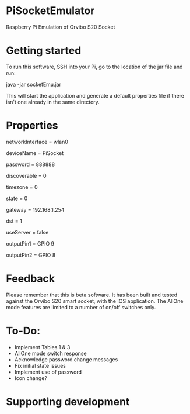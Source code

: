 # PiSocketEmulator
Raspberry Pi Emulation of Orvibo S20 Socket


Getting started
===============

To run this software, SSH into your Pi, go to the location of the jar file and run:

java -jar socketEmu.jar


This will start the application and generate a default properties file if there isn't one already in the same directory.


Properties
==========

networkInterface  = wlan0

deviceName        = PiSocket

password         = 888888

discoverable      = 0

timezone          = 0

state             = 0

gateway           = 192.168.1.254

dst               = 1

useServer         = false

outputPin1        = GPIO 9

outputPin2        = GPIO 8




Feedback
========

Please remember that this is beta software. It has been built and tested against the Orvibo S20 smart socket, with the IOS application. The AllOne mode features are limited to a number of on/off switches only.

To-Do:
======

* Implement Tables 1 & 3
* AllOne mode switch response
* Acknowledge password change messages
* Fix initial state issues
* Implement use of password
* Icon change?


Supporting development
======================

